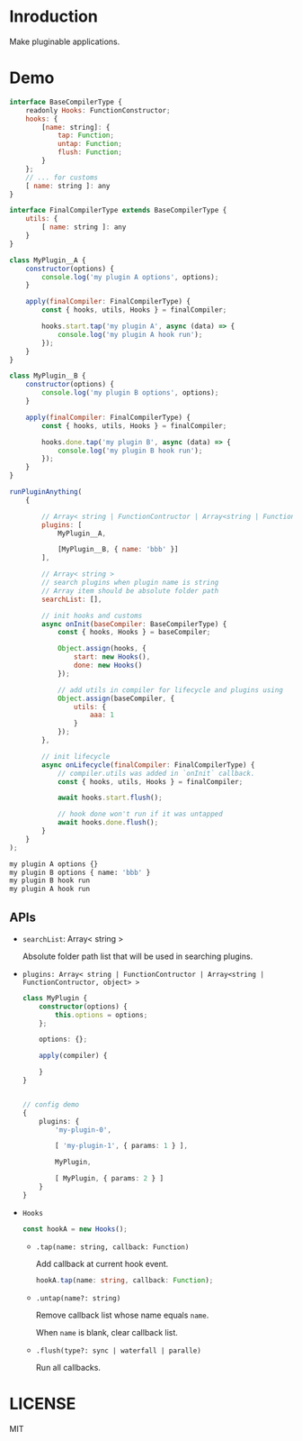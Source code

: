 # Inroduction

Make pluginable applications.

# Demo

```js
interface BaseCompilerType {
    readonly Hooks: FunctionConstructor;
    hooks: {
        [name: string]: {
            tap: Function;
            untap: Function;
            flush: Function;
        }
    };
    // ... for customs
    [ name: string ]: any
}

interface FinalCompilerType extends BaseCompilerType {
    utils: {
        [ name: string ]: any
    }
}

class MyPlugin__A {
    constructor(options) {
        console.log('my plugin A options', options);
    }

    apply(finalCompiler: FinalCompilerType) {
        const { hooks, utils, Hooks } = finalCompiler;

        hooks.start.tap('my plugin A', async (data) => {
            console.log('my plugin A hook run');
        });
    }
}

class MyPlugin__B {
    constructor(options) {
        console.log('my plugin B options', options);
    }

    apply(finalCompiler: FinalCompilerType) {
        const { hooks, utils, Hooks } = finalCompiler;

        hooks.done.tap('my plugin B', async (data) => {
            console.log('my plugin B hook run');
        });
    }
}

runPluginAnything(
    {

        // Array< string | FunctionContructor | Array<string | FunctionContructor, object> >
        plugins: [
            MyPlugin__A,

            [MyPlugin__B, { name: 'bbb' }]
        ],

        // Array< string >
        // search plugins when plugin name is string
        // Array item should be absolute folder path
        searchList: [],

        // init hooks and customs
        async onInit(baseCompiler: BaseCompilerType) {
            const { hooks, Hooks } = baseCompiler;

            Object.assign(hooks, {
                start: new Hooks(),
                done: new Hooks()
            });

            // add utils in compiler for lifecycle and plugins using
            Object.assign(baseCompiler, {
                utils: {
                    aaa: 1
                }
            });
        },

        // init lifecycle
        async onLifecycle(finalCompiler: FinalCompilerType) {
            // compiler.utils was added in `onInit` callback.
            const { hooks, utils, Hooks } = finalCompiler;

            await hooks.start.flush();

            // hook done won't run if it was untapped
            await hooks.done.flush();
        }
    }
);
```

```bash
my plugin A options {}
my plugin B options { name: 'bbb' }
my plugin B hook run
my plugin A hook run
```

## APIs

+   `searchList`: Array< string >

    Absolute folder path list that will be used in searching plugins.

+   `plugins: Array< string | FunctionContructor | Array<string | FunctionContructor, object> >`

    ```ts
    class MyPlugin {
        constructor(options) {
            this.options = options;
        };

        options: {};

        apply(compiler) {

        }
    }


    // config demo
    {
        plugins: {
            'my-plugin-0',

            [ 'my-plugin-1', { params: 1 } ],

            MyPlugin,

            [ MyPlugin, { params: 2 } ]
        }
    }
    ```

+   `Hooks`

    ```ts
    const hookA = new Hooks();
    ```

    +   `.tap(name: string, callback: Function)`

        Add callback at current hook event.

        ```ts
        hookA.tap(name: string, callback: Function);
        ```

    +   `.untap(name?: string)`

        Remove callback list whose name equals `name`.

        When `name` is blank, clear callback list.

    +   `.flush(type?: sync | waterfall | paralle)`

        Run all callbacks.

# LICENSE

MIT